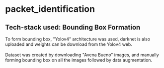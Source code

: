 # packet_identification

## Tech-stack used: Bounding Box Formation

To form bounding box, "Yolov4" architecture was used, darknet is also uploaded and weights can be download from the Yolov4 web.
<br />
<br />
Dataset was created by downloading "Avena Bueno" images, and manually forming bounding box on all the images followed by data augmentation.
